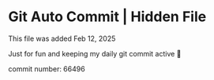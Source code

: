 # Git Auto Commit | Hidden File

This file was added Feb 12, 2025

Just for fun and keeping my daily git commit active 🤪

commit number: 66496
